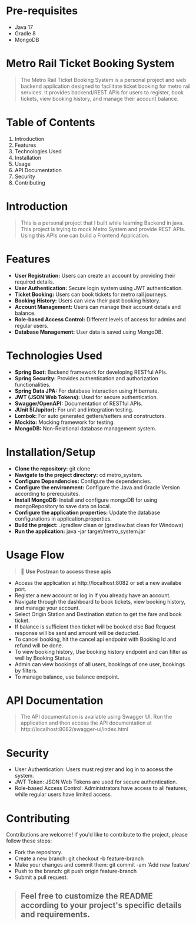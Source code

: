 # Pre-requisites

- Java 17
- Gradle 8
- MongoDB

# Metro Rail Ticket Booking System

> The Metro Rail Ticket Booking System is a personal project and web backend application designed to facilitate ticket booking for metro rail services. It provides backend/REST APIs for users to register, book tickets, view booking history, and manage their account balance.

# Table of Contents

1. Introduction
2. Features
3. Technologies Used
4. Installation
5. Usage
6. API Documentation
7. Security
8. Contributing

# Introduction

> This is a personal project that I built while learning Backend in java. This project is trying to mock Metro System and provide REST APIs. Using this APIs one can build a Frontend Application.

# Features

- **User Registration:** Users can create an account by providing their required details.
- **User Authentication:** Secure login system using JWT authentication.
- **Ticket Booking:** Users can book tickets for metro rail journeys.
- **Booking History:** Users can view their past booking history.
- **Account Management:** Users can manage their account details and balance.
- **Role-based Access Control:** Different levels of access for admins and regular users.
- **Database Management:** User data is saved using MongoDB.

# Technologies Used

- **Spring Boot:** Backend framework for developing RESTful APIs.
- **Spring Security:** Provides authentication and authorization functionalities.
- **Spring Data JPA:** For database interaction using Hibernate.
- **JWT (JSON Web Tokens):** Used for secure authentication.
- **Swagger/OpenAPI:** Documentation of RESTful APIs.
- **JUnit 5(Jupitor):** For unit and integration testing.
- **Lombok:** For auto generated getters/setters and constructors.
- **Mockito:** Mocking framework for testing.
- **MongoDB:** Non-Relational database management system.

# Installation/Setup

- **Clone the repository:** git clone <repository-url>
- **Navigate to the project directory:** cd metro_system.
- **Configure Dependencies:** Configure the dependencies.
- **Configure the environment:** Configure the Java and Gradle Version according to prerequisites.
- **Install MongoDB:** Install and configure mongoDB for using mongoRepository to save data on local.
- **Configure the application properties:** Update the database configurations in application.properties.
- **Build the project:** ./gradlew clean or (gradlew.bat clean for Windows)
- **Run the application:** java -jar target/metro_system.jar

# Usage Flow 
> 🔔 **Use Postman to access these apis**


- Access the application at http://localhost:8082 or set a new availabe port.
- Register a new account or log in if you already have an account.
- Navigate through the dashboard to book tickets, view booking history, and manage your account.
- Select Origin Station and Destination station to get the fare and book ticket.
- If balance is sufficient then ticket will be booked else Bad Request response will be sent and amount will be deducted.
- To cancel booking, hit the cancel api endpoint with Booking Id and refund will be done.
- To view booking history, Use booking history endpoint and can filter as well by Booking Status.
- Admin can view bookings of all users, bookings of one user, bookings by filters.
- To manage balance, use balance endpoint.

# API Documentation

> The API documentation is available using Swagger UI.
> Run the application and then access the API documentation at http://localhost:8082/swagger-ui/index.html

# Security

- User Authentication: Users must register and log in to access the system.
- JWT Token: JSON Web Tokens are used for secure authentication.
- Role-based Access Control: Administrators have access to all features, while regular users have limited access.

# Contributing

Contributions are welcome! If you'd like to contribute to the project, please follow these steps:

- Fork the repository.
- Create a new branch: git checkout -b feature-branch
- Make your changes and commit them: git commit -am 'Add new feature'
- Push to the branch: git push origin feature-branch
- Submit a pull request.

> ## Feel free to customize the README according to your project's specific details and requirements.
